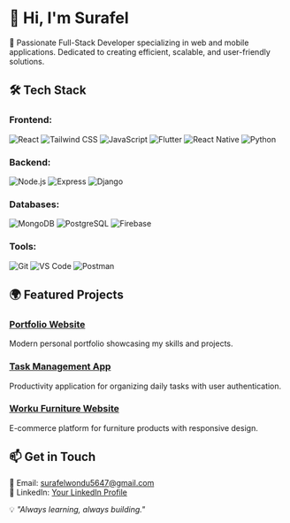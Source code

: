 # 👋 Hi, I'm Surafel

🚀 Passionate Full-Stack Developer specializing in web and mobile applications. Dedicated to creating efficient, scalable, and user-friendly solutions.

## 🛠️ Tech Stack

### Frontend:
![React](https://img.shields.io/badge/-React-61DAFB?logo=react&logoColor=white)
![Tailwind CSS](https://img.shields.io/badge/-Tailwind_CSS-38B2AC?logo=tailwind-css&logoColor=white)
![JavaScript](https://img.shields.io/badge/-JavaScript-F7DF1E?logo=javascript&logoColor=black)
![Flutter](https://img.shields.io/badge/-Flutter-02569B?logo=flutter&logoColor=white)
![React Native](https://img.shields.io/badge/-React_Native-61DAFB?logo=react&logoColor=white)
![Python](https://img.shields.io/badge/-Python-3776AB?logo=python&logoColor=white)

### Backend:
![Node.js](https://img.shields.io/badge/-Node.js-339933?logo=node.js&logoColor=white)
![Express](https://img.shields.io/badge/-Express-000000?logo=express&logoColor=white)
![Django](https://img.shields.io/badge/-Django-092E20?logo=django&logoColor=white)

### Databases:
![MongoDB](https://img.shields.io/badge/-MongoDB-47A248?logo=mongodb&logoColor=white)
![PostgreSQL](https://img.shields.io/badge/-PostgreSQL-4169E1?logo=postgresql&logoColor=white)
![Firebase](https://img.shields.io/badge/-Firebase-FFCA28?logo=firebase&logoColor=black)

### Tools:
![Git](https://img.shields.io/badge/-Git-F05032?logo=git&logoColor=white)
![VS Code](https://img.shields.io/badge/-VS_Code-007ACC?logo=visual-studio-code&logoColor=white)
![Postman](https://img.shields.io/badge/-Postman-FF6C37?logo=postman&logoColor=white)

## 🌍 Featured Projects

### [Portfolio Website](https://surafel.tsedaltech.com/)
Modern personal portfolio showcasing my skills and projects.

### [Task Management App](https://github.com/HeviSurafel/Task-Management)
Productivity application for organizing daily tasks with user authentication.

### [Worku Furniture Website](https://github.com/HeviSurafel/Worku-Furniture)
E-commerce platform for furniture products with responsive design.

## 📫 Get in Touch

📧 Email: [surafelwondu5647@gmail.com](mailto:surafelwondu5647@gmail.com)  
🔗 LinkedIn: [Your LinkedIn Profile](https://www.linkedin.com/in/surafel-wondu-829820210/)  

💡 *"Always learning, always building."*

